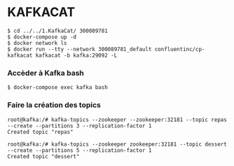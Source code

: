 
# KAFKACAT 

```
$ cd ../../1.KafkaCat/ 300089781  
$ docker-compose up -d 
$ docker network ls
$ docker run --tty --network 300089781_default confluentinc/cp-kafkacat kafkacat -b kafka:29092 -L
```
### Accèder à Kafka bash

```
$ docker-compose exec kafka bash 
```
### Faire la création des topics
```
root@kafka:/# kafka-topics --zookeeper --zookeeper:32181 --topic repas --create --partitions 3 --replication-factor 1
Created topic "repas"
```
```
root@kafka:/# kafka-topics --zookeeper zookeeper:32181 --topic dessert --create --partitions 5 --replication-factor 1
Created topic "dessert"
```

